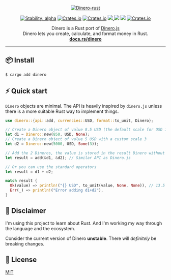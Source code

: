 <p align="center">
  <a href="https://crates.io/crates/dinero">
    <img alt="Dinero-rust" src="https://user-images.githubusercontent.com/1442690/195835572-3a110f53-23ff-43f7-a188-74565eb9931c.png">
  </a>
</p>

<p align="center">
  <!-- Stability -->
  <a href="https://crates.io/crates/dinero"><img alt="Stability: alpha" src="https://img.shields.io/badge/stability-alpha-f4d03f.svg" /></a>
  <!-- Version -->
  <a href="https://crates.io/crates/dinero"><img alt="Crates.io" src="https://img.shields.io/crates/v/dinero"></a>
  <!-- Downloads -->
  <a href="https://crates.io/crates/dinero"><img alt="Crates.io" src="https://img.shields.io/crates/d/dinero"></a>
  <!-- Tests -->
  <a href="https://github.com/raed667/dinero/actions/workflows/ci.yml"><img src="https://github.com/raed667/dinero/actions/workflows/ci.yml/badge.svg" /></>
  <!-- codecov -->
  <a href="https://codecov.io/gh/raed667/dinero"><img src="https://codecov.io/gh/raed667/dinero/branch/main/graph/badge.svg?token=6IH3LQRXNH"/></a>
  <!-- Docs -->
  <a href="https://docs.rs/dinero"><img src="https://docs.rs/dinero/badge.svg"/></a>
  <!-- license -->
  <a href="https://crates.io/crates/dinero"><img alt="Crates.io" src="https://img.shields.io/crates/l/dinero"></a>
</p>

<p align="center">
  Dinero is a Rust port of <a href="https://v2.dinerojs.com/docs">Dinero.js</a>
  <br>
  Dinero lets you create, calculate, and format money in Rust.<br>
  <a href="https://docs.rs/dinero/latest/dinero/"><strong>docs.rs/dinero</strong></a>
</p>

---

## 📦 Install

```sh
$ cargo add dinero
```

## ⚡️ Quick start

`Dinero` objects are minimal. The API is heavily inspired by `dinero.js` unless there is a more suitable Rust way to implement things.

```rust
use dinero::{api::add, currencies::USD, format::to_unit, Dinero};

// Create a Dinero object of value 8.5 USD (the default scale for USD is 2)
let d1 = Dinero::new(850, USD, None);
// Create a Dinero object of value 5 USD with a custom scale 3
let d2 = Dinero::new(5000, USD, Some(3));

// Add the 2 Dineros, the value is stored in the result Dinero without modifying d1 and d2
let result = add(&d1, &d2); // Similar API as Dinero.js

// Or you can use the standard operators
let result = d1 + d2;

match result {
  Ok(value) => println!("{} USD", to_unit(value, None, None)), // 13.5 USD
  Err(_) => println!("Error adding d1+d2"),
}
```

## 🦀 Disclaimer

I'm using this project to learn about Rust. And I'm working my way through the language and the ecosystem.

Consider the current version of Dinero **unstable**. There will _definitely_ be breaking changes.

## 📜 License

[MIT](LICENSE)
